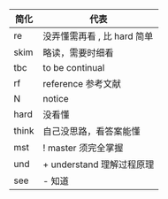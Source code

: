 | 简化  | 代表                        |
| ----- | --------------------------- |
| re    | 没弄懂需再看 , 比 hard 简单 |
| skim  | 略读，需要时细看            |
| tbc   | to be continual             |
| rf    | reference  参考文献         |
| N     | notice                      |
| hard  | 没看懂                      |
| think | 自己没思路，看答案能懂      |
| mst   | !  master 须完全掌握         |
| und   | +  understand 理解过程原理  |
| see   | -  知道                      | 

